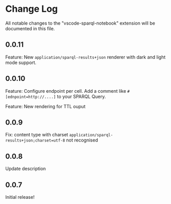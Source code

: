# Change Log

All notable changes to the "vscode-sparql-notebook" extension will be documented in this file.

## 0.0.11

Feature: New `application/sparql-results+json` renderer with dark and light mode support.

## 0.0.10

Feature: Configure endpoint per cell. Add a comment like `# [ednpoint=http://....]` to your SPARQL Query.

Feature: New rendering for TTL ouput

## 0.0.9

Fix: content type with charset `application/sparql-results+json;charset=utf-8` not recognised

## 0.0.8

Update description

## 0.0.7

Initial release!
